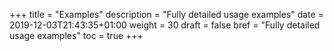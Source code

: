 +++
title = "Examples"
description = "Fully detailed usage examples"
date = 2019-12-03T21:43:35+01:00
weight = 30
draft = false
bref = "Fully detailed usage examples"
toc = true
+++
